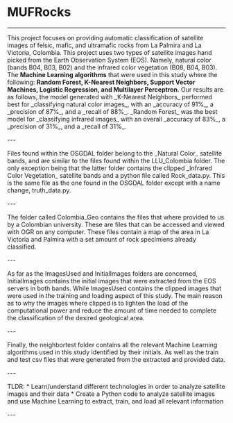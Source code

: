 # MUFRocks
---
<p> This project focuses on providing automatic classification of satellite images of felsic, mafic, and ultramafic rocks from La Palmira and La Victoria, Colombia. This project uses two types of satellite images hand picked from the Earth Observation System (EOS). Namely, natural color (bands B04, B03, B02) and the infrared color vegetation (B08, B04, B03). The <b>Machine Learning algorithms</b> that were used in this study where the following: <strong>Random Forest, K-Nearest Neighbors, Support Vector Machines, Logistic Regression, and Multilayer Perceptron</strong>. Our results are as follows, the model generated with _K-Nearest Neighbors_ performed best for _classifying natural color images_, with an _accuracy of 91%_, a _precision of 87%_, and a _recall of 88%_. _Random Forest_ was the best model for _classifying infrared images_ with an overall _accuracy of 83%_, a _precision of 31%_, and a _recall of 31%_. </p>
---
<p> Files found within the OSGDAL folder belong to the _Natural Color_ satellite bands, and are similar to the files found within the LLU_Colombia folder. The only exception being that the latter folder contains the clipped _Infrared Color Vegetation_ satellite bands and a python file called Rock_data.py. This is the same file as the one found in the OSGDAL folder except with a name change, truth_data.py. </p>
---
<p> The folder called Colombia_Geo contains the files that where provided to us by a Colombian university. These are files that can be accessed and viewed with OGR on any computer. These files contain a map of the area in La Victoria and Palmira with a set amount of rock specimiens already classified. </p>
---
<p> As far as the ImagesUsed and InitialImages folders are concerned, InitialImages contains the initial images that were extracted from the EOS servers in both bands. While ImagesUsed contains the clipped images that were used in the training and loading aspect of this study. The main reason as to why the images where clipped is to lighten the load of the computational power and reduce the amount of time needed to complete the classification of the desired geological area. </p>
---
<p> Finally, the neighbortest folder contains all the relevant Machine Learning algorithms used in this study identified by their initials. As well as the train and test csv files that were generated from the extracted and provided data. </p>
---
<p> TLDR: 
* Learn/understand different technologies in order to analyze satellite images and their data
* Create a Python code to analyze satellite images and use Machine Learning to extract, train, and load all relevant information </p>
---
